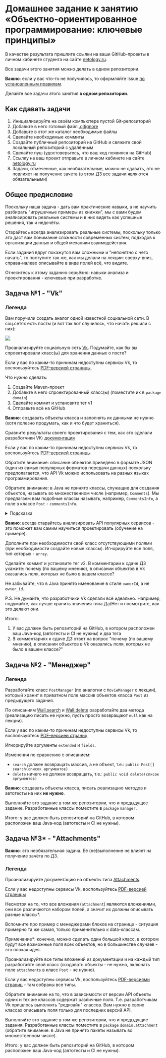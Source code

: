 # Домашнее задание к занятию «Объектно-ориентированное программирование: ключевые принципы»

В качестве результата пришлите ссылки на ваши GitHub-проекты в личном кабинете студента на сайте [netology.ru](https://netology.ru).

Все задачи этого занятия можно делать в одном репозитории.

**Важно**: если у вас что-то не получилось, то оформляйте Issue [по установленным правилам](../report-requirements.md).

Делайте все задачи этого занятия **в одном репозитории**.

## Как сдавать задачи

1. Инициализируйте на своём компьютере пустой Git-репозиторий
1. Добавьте в него готовый файл [.gitignore](../.gitignore)
1. Добавьте в этот же каталог необходимые файлы
1. Сделайте необходимые коммиты
1. Создайте публичный репозиторий на GitHub и свяжите свой локальный репозиторий с удалённым
1. Сделайте пуш (удостоверьтесь, что ваш код появился на GitHub)
1. Ссылку на ваш проект отправьте в личном кабинете на сайте [netology.ru](https://netology.ru)
1. Задачи, отмеченные, как необязательные, можно не сдавать, это не повлияет на получение зачета (в этом ДЗ все задачи являются обязательными)

## Общее предисловие

Поскольку наша задача - дать вам практические навыки, а не научить разбирать "игрушечные примеры из книжки", мы с вами будем анализировать реальные системы и в них видеть как успешные решения, так и недочёты.

Старайтесь всегда анализировать реальные системы, поскольку только это даст вам понимание сложности современных систем, подходов к организации данных и общей механики взаимодействия.

Если задания вдруг покажутся вам сложными и "непонятно с чего начать", то поступите так же, как мы делали на лекции: сверху-вниз, справа-налево описывайте в виде полей всё, что видите.

Отнеситесь к этому заданию серьёзно: навыки анализа и проектирования - ключевые при разработке.

## Задача №1 - "Vk"

### Легенда

Вам поручили создать аналог одной известной социальной сети. В соц.сетях есть посты (и вот так вот случилось, что начать решили с них):

![](assets/vk-regular.png)

Проанализируйте социальную сеть [Vk](https://vk.com/netology). Подумайте, как бы вы спроектировали класс(ы) для хранения данных о посте?

Если у вас по каким-то причинам недоступны сервисы Vk, то воспользуйтесь [PDF-версией страницы](assets/VK.pdf).

Что нужно сделать:
1. Создайте Maven-проект
1. Добавьте в него спроектированный класс(ы) (поместите их в `package` `domain`)
1. Сделайте коммит и установите тег v1
1. Отправьте всё на GitHub

**Важно**: создавать объекты класса и заполнять их данными не нужно (хотя полезно продумать, как и что будет храниться).

Сравните результаты своего проектирования с тем, как это сделали разработчики VK: [документация](https://vk.com/dev/objects/post)

Если у вас по каким-то причинам недоступны сервисы Vk, то воспользуйтесь [PDF-версией страницы](assets/post.pdf)

Обратите внимание: описание объектов приведено в формате JSON (один из самых популярных форматов передачи данных) поскольку предполагается, что API Vk можно использовать на разных языках программирования.

Обратите внимание: в Java не принято классы, служащие для создания объектов, называть во множественном числе (например, `Comments`). Мы предлагаем вам подобные классы называть, например, `CommentsInfo`, а поле в классе `Post` - `commentsInfo`.

<details>
  <summary>Подсказка</summary>
  
  Это должно выглядеть примерно так:
  
  ```java
  // файл Post.java
  public class Post {
    private int id;
    ...
    private CommentsInfo commentsInfo;
    ...
    // + get/set на все поля
  }
  ```
  ```java
  // файл CommentsInfo.java
  public class CommentsInfo {
    private int count;
    private boolean canPost;
    ...
    // + get/set на все поля
  }
  ```
</details>

**Важно**: всегда старайтесь анализировать API популярных сервисов - это поможет вам самим научиться проектировать (обучение на примере).

Дополните при необходимости свой класс отсутствующими полями (при необходимости создайте новые классы). Игнорируйте все поля, тип которых - `array`.

Сделайте коммит и установите тег v2. В комментарии к сдаче ДЗ укажите: почему (по вашему мнению), в описании объектов в Vk оказались поля, которых не было в вашем классе?

Не забывайте, что в Java принято именование в стиле `ownerId`, а не `owner_id`.

P.S. Не думайте, что разработчики Vk сделали всё идеально. Например, подумайте, как лучше хранить значения типа Да/Нет и посмотрите, как это делают они.

Итого:
1. У вас должен быть репозиторий на GitHub, в котором расположен ваш Java-код (автотесты и CI не нужны) и два тега
1. В комментариях к сдаче ДЗ ответ на вопрос "почему (по вашему мнению), в описании объектов в Vk оказались поля, которых не было в вашем классе?" 

## Задача №2 - "Менеджер"

### Легенда

Разработайте класс `PostManager` (по аналогии с `MovieManager` с лекции), который хранит в приватном поле массив объектов класса `Post` из предыдущего задания.

По описаниям [Wall.search](https://vk.com/dev/wall.search) и [Wall.delete](https://vk.com/dev/wall.delete) разработайте два метода (реализацию писать не нужно, пусть просто возвращают `null` как на лекции). 

Если у вас по каким-то причинам недоступны сервисы Vk, то воспользуйтесь [PDF-версией страниц](assets/manager)

Игнорируйте аргументы `extended` и `fields`.

Изменения по сравнению с описанием:
* `search` должен возвращать массив, а не объект, т.е.: `public Post[] search(список аргументов)`
* `delete` ничего не должен возвращать, т.е.: `public void delete(список аргументов)`

**Важно**: создавать объекты класса, писать реализацию методов и автотесты на них **не нужно**.

Выполняйте это задание в том же репозитории, что и предыдущее задание. Разработанные классы поместите в `package` `manager`.

Итого: у вас должен быть репозиторий на GitHub, в котором расположен ваш Java-код (автотесты и CI не нужны).

## Задача №3* - "Attachments"

**Важно**: это необязательная задача. Её (не)выполнение не влияет на получение зачёта по ДЗ.

### Легенда

Проанализируйте документацию на объекты типа [Attachments](https://vk.com/dev/objects/attachments_w).

Если у вас недоступны сервисы Vk, воспользуйтесь [PDF-версией страницы](assets/attachments/attachments.pdf)

Несмотря на то, что все вложения (`attachment`) являются вложениями, они все различаются набором полей, а значит их должны описывать разные классы*.

Вспомните про пример с менеджерами блоков на странице - ситуация примерно та же самая, только применительно к data-классам.

Примечание*: конечно, можно сделать один большой класс, в котором будут все возможные поля всех объектов, но в большинстве случаев - это плохая идея.

Проанализируйте все типы вложений из документации и на каждый тип разработайте свой класс (создавать объекты - не нужно, включать поле `attachments` в класс `Post` - не нужно).

Если у вас недоступны сервисы Vk, воспользуйтесь [PDF-версиями страниц](assets/attachments) - там собраны все типы.

Обратите внимание на то, что в зависимости от версии API объекты одних и тех же классов содержат различные поля. Т.е. разработчикам Vk пришлось выполнять "редизайн" классов. Вам нужно в своих классах описывать поля только для последних версий API.

Выполняйте это задание в том же репозитории, что и предыдущие задания. Разработанные классы поместите в `package` `domain.attachment` (обратите внимание: в Java не принято пакеты называть во множественном числе).

Итого: у вас должен быть репозиторий на GitHub, в котором расположен ваш Java-код (автотесты и CI не нужны).
